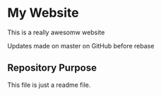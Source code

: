 # My Website

This is a really awesomw website

Updates made on master on GitHub before rebase


## Repository Purpose

This file is just a readme file.
